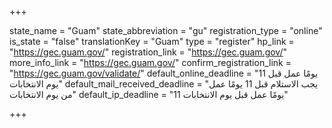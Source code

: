 +++

state_name = "Guam"
state_abbreviation = "gu"
registration_type = "online"
is_state = "false"
translationKey = "Guam"
type = "register"
hp_link = "https://gec.guam.gov/"
registration_link = "https://gec.guam.gov/"
more_info_link = "https://gec.guam.gov/"
confirm_registration_link = "https://gec.guam.gov/validate/"
default_online_deadline = "11 يومًا عمل قبل يوم الانتخابات"
default_mail_received_deadline = "يجب الاستلام قبل 11 يومًا عمل من يوم الانتخابات"
default_ip_deadline = "11 يومًا عمل قبل يوم الانتخابات"

+++